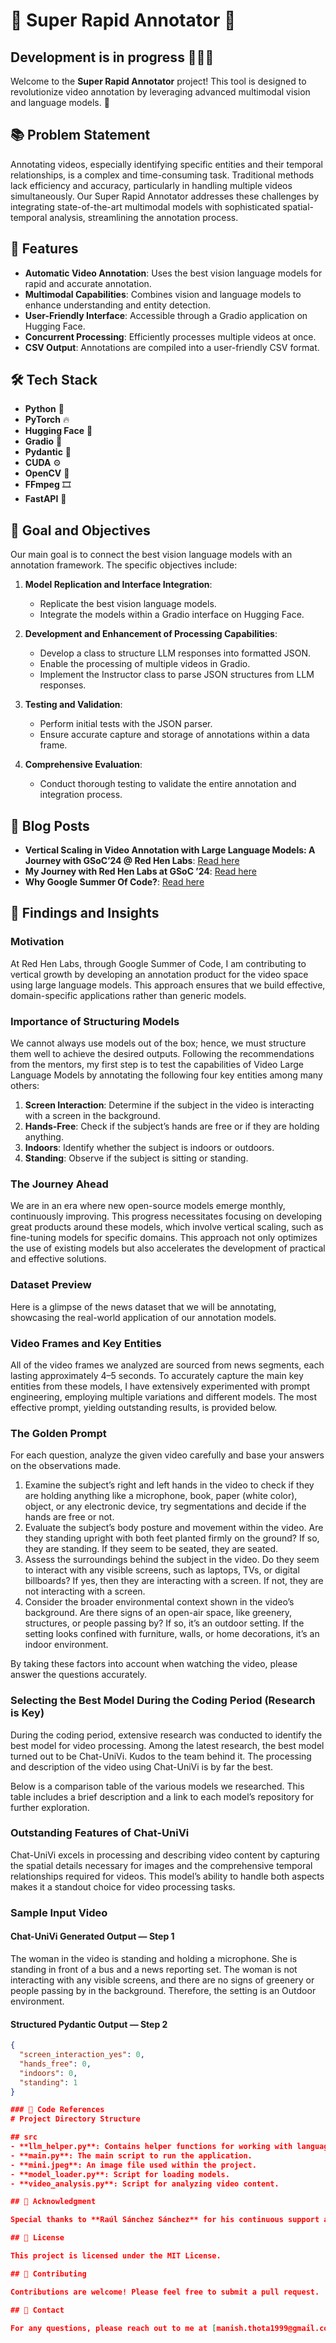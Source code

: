 # 🌟 Super Rapid Annotator 🌟

## Development is in progress 👨🏻‍💻

Welcome to the **Super Rapid Annotator** project! This tool is designed to revolutionize video annotation by leveraging advanced multimodal vision and language models. 🚀

## 📚 Problem Statement

Annotating videos, especially identifying specific entities and their temporal relationships, is a complex and time-consuming task. Traditional methods lack efficiency and accuracy, particularly in handling multiple videos simultaneously. Our Super Rapid Annotator addresses these challenges by integrating state-of-the-art multimodal models with sophisticated spatial-temporal analysis, streamlining the annotation process.

## 🌟 Features

- **Automatic Video Annotation**: Uses the best vision language models for rapid and accurate annotation.
- **Multimodal Capabilities**: Combines vision and language models to enhance understanding and entity detection.
- **User-Friendly Interface**: Accessible through a Gradio application on Hugging Face.
- **Concurrent Processing**: Efficiently processes multiple videos at once.
- **CSV Output**: Annotations are compiled into a user-friendly CSV format.

## 🛠️ Tech Stack

- **Python** 🐍
- **PyTorch** 🔥
- **Hugging Face** 🤗
- **Gradio** 🎨
- **Pydantic** 🧩
- **CUDA** ⚙️
- **OpenCV** 📸
- **FFmpeg** 🎞️
- **FastAPI** 🚀

## 🎯 Goal and Objectives

Our main goal is to connect the best vision language models with an annotation framework. The specific objectives include:

1. **Model Replication and Interface Integration**:
   - Replicate the best vision language models.
   - Integrate the models within a Gradio interface on Hugging Face.

2. **Development and Enhancement of Processing Capabilities**:
   - Develop a class to structure LLM responses into formatted JSON.
   - Enable the processing of multiple videos in Gradio.
   - Implement the Instructor class to parse JSON structures from LLM responses.

3. **Testing and Validation**:
   - Perform initial tests with the JSON parser.
   - Ensure accurate capture and storage of annotations within a data frame.

4. **Comprehensive Evaluation**:
   - Conduct thorough testing to validate the entire annotation and integration process.

## 📖 Blog Posts

- **Vertical Scaling in Video Annotation with Large Language Models: A Journey with GSoC’24 @ Red Hen Labs**: [Read here](https://medium.com/@manish.thota1999/vertical-scaling-in-video-annotation-with-large-language-models-a-journey-with-gsoc24-a5dc9d6ffc87)
- **My Journey with Red Hen Labs at GSoC ’24**: [Read here](https://medium.com/@manish.thota1999/my-journey-with-red-hen-labs-at-gsoc-24-0ebc7f9f7ba6)
- **Why Google Summer Of Code?**: [Read here](https://medium.com/@manish.thota1999/why-google-summer-of-code-2-77-of-the-applicants-were-accepted-into-google-summer-of-code-2024-ec73a857b0ce)


## 📑 Findings and Insights

### Motivation
At Red Hen Labs, through Google Summer of Code, I am contributing to vertical growth by developing an annotation product for the video space using large language models. This approach ensures that we build effective, domain-specific applications rather than generic models.

### Importance of Structuring Models
We cannot always use models out of the box; hence, we must structure them well to achieve the desired outputs. Following the recommendations from the mentors, my first step is to test the capabilities of Video Large Language Models by annotating the following four key entities among many others:

1. **Screen Interaction**: Determine if the subject in the video is interacting with a screen in the background.
2. **Hands-Free**: Check if the subject’s hands are free or if they are holding anything.
3. **Indoors**: Identify whether the subject is indoors or outdoors.
4. **Standing**: Observe if the subject is sitting or standing.

### The Journey Ahead
We are in an era where new open-source models emerge monthly, continuously improving. This progress necessitates focusing on developing great products around these models, which involve vertical scaling, such as fine-tuning models for specific domains. This approach not only optimizes the use of existing models but also accelerates the development of practical and effective solutions.

### Dataset Preview
Here is a glimpse of the news dataset that we will be annotating, showcasing the real-world application of our annotation models.

### Video Frames and Key Entities
All of the video frames we analyzed are sourced from news segments, each lasting approximately 4–5 seconds. To accurately capture the main key entities from these models, I have extensively experimented with prompt engineering, employing multiple variations and different models. The most effective prompt, yielding outstanding results, is provided below.

### The Golden Prompt
For each question, analyze the given video carefully and base your answers on the observations made.

1. Examine the subject’s right and left hands in the video to check if they are holding anything like a microphone, book, paper (white color), object, or any electronic device, try segmentations and decide if the hands are free or not.
2. Evaluate the subject’s body posture and movement within the video. Are they standing upright with both feet planted firmly on the ground? If so, they are standing. If they seem to be seated, they are seated.
3. Assess the surroundings behind the subject in the video. Do they seem to interact with any visible screens, such as laptops, TVs, or digital billboards? If yes, then they are interacting with a screen. If not, they are not interacting with a screen.
4. Consider the broader environmental context shown in the video’s background. Are there signs of an open-air space, like greenery, structures, or people passing by? If so, it’s an outdoor setting. If the setting looks confined with furniture, walls, or home decorations, it’s an indoor environment.

By taking these factors into account when watching the video, please answer the questions accurately.

### Selecting the Best Model During the Coding Period (Research is Key)
During the coding period, extensive research was conducted to identify the best model for video processing. Among the latest research, the best model turned out to be Chat-UniVi. Kudos to the team behind it. The processing and description of the video using Chat-UniVi is by far the best.

Below is a comparison table of the various models we researched. This table includes a brief description and a link to each model’s repository for further exploration.

### Outstanding Features of Chat-UniVi
Chat-UniVi excels in processing and describing video content by capturing the spatial details necessary for images and the comprehensive temporal relationships required for videos. This model’s ability to handle both aspects makes it a standout choice for video processing tasks.

### Sample Input Video

#### Chat-UniVi Generated Output — Step 1

The woman in the video is standing and holding a microphone. She is standing in front of a bus and a news reporting set. The woman is not interacting with any visible screens, and there are no signs of greenery or people passing by in the background. Therefore, the setting is an Outdoor environment.

#### Structured Pydantic Output — Step 2

```json
{
  "screen_interaction_yes": 0,
  "hands_free": 0,
  "indoors": 0,
  "standing": 1
}

### 📂 Code References
# Project Directory Structure

## src
- **llm_helper.py**: Contains helper functions for working with language models.
- **main.py**: The main script to run the application.
- **mini.jpeg**: An image file used within the project.
- **model_loader.py**: Script for loading models.
- **video_analysis.py**: Script for analyzing video content.

## 🙏 Acknowledgment

Special thanks to **Raúl Sánchez Sánchez** for his continuous support and guidance throughout this project.

## 📄 License

This project is licensed under the MIT License.

## 🤝 Contributing

Contributions are welcome! Please feel free to submit a pull request.

## 📧 Contact

For any questions, please reach out to me at [manish.thota1999@gmail.com](mailto:manish.thota1999@gmail.com).
